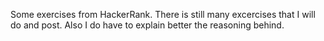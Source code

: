 Some exercises from HackerRank.
There is still many excercises that I will do and post. Also I do have to explain better the reasoning behind.